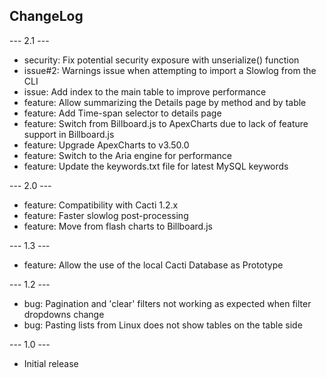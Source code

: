 ## ChangeLog

--- 2.1 ---

* security: Fix potential security exposure with unserialize() function
* issue#2: Warnings issue when attempting to import a Slowlog from the CLI
* issue: Add index to the main table to improve performance
* feature: Allow summarizing the Details page by method and by table
* feature: Add Time-span selector to details page
* feature: Switch from Billboard.js to ApexCharts due to lack of feature support in Billboard.js
* feature: Upgrade ApexCharts to v3.50.0
* feature: Switch to the Aria engine for performance
* feature: Update the keywords.txt file for latest MySQL keywords

--- 2.0 ---

* feature: Compatibility with Cacti 1.2.x
* feature: Faster slowlog post-processing
* feature: Move from flash charts to Billboard.js

--- 1.3 ---

* feature: Allow the use of the local Cacti Database as Prototype

--- 1.2 ---

* bug: Pagination and 'clear' filters not working as expected when filter dropdowns change
* bug: Pasting lists from Linux does not show tables on the table side

--- 1.0 ---

* Initial release
